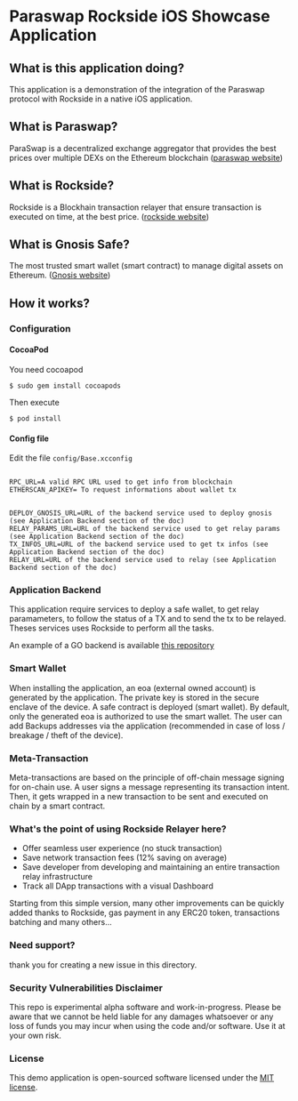 # Paraswap Rockside iOS Showcase Application

## What is this application doing?
This application is a demonstration of the integration of the Paraswap protocol with Rockside in a native iOS application.

## What is Paraswap?
ParaSwap is a decentralized exchange aggregator that provides the best prices over multiple DEXs on the Ethereum blockchain ([paraswap website](https://paraswap.io))

## What is Rockside?
Rockside is a Blockhain transaction relayer that ensure transaction is executed on time, at the best price. ([rockside website](https://rockside.io))

## What is Gnosis Safe?
The most trusted smart wallet (smart contract) to manage digital assets on Ethereum. ([Gnosis website](https://gnosis-safe.io))

## How it works?

### Configuration

#### CocoaPod

You need cocoapod

```
$ sudo gem install cocoapods

```

Then execute 

```
$ pod install

```
#### Config file

Edit the file `config/Base.xcconfig`

```

RPC_URL=A valid RPC URL used to get info from blockchain
ETHERSCAN_APIKEY= To request informations about wallet tx


DEPLOY_GNOSIS_URL=URL of the backend service used to deploy gnosis (see Application Backend section of the doc)
RELAY_PARAMS_URL=URL of the backend service used to get relay params (see Application Backend section of the doc)
TX_INFOS_URL=URL of the backend service used to get tx infos (see Application Backend section of the doc)
RELAY_URL=URL of the backend service used to relay (see Application Backend section of the doc)

```

### Application Backend
This application require services to deploy a safe wallet, to get relay paramameters, to follow the status of a TX and to send the tx to be relayed.
Theses services uses Rockside to perform all the tasks.

An example of a GO backend is available [this repository](https://github.com/rocksideio/smartwallet-go-backend-example)

### Smart Wallet
When installing the application, an eoa (external owned account) is generated by the application. The private key is stored in the secure enclave of the device. A safe contract is deployed (smart wallet). By default, only the generated eoa is authorized to use the smart wallet. The user can add Backups addresses via the application (recommended in case of loss / breakage / theft of the device).

### Meta-Transaction
Meta-transactions are based on the principle of off-chain message signing for on-chain use. A user signs a message representing its transaction intent. Then, it gets wrapped in a new transaction to be sent and executed on chain by a smart contract.

### What's the point of using Rockside Relayer here?
- Offer seamless user experience (no stuck transaction)
- Save network transaction fees (12% saving on average)
- Save developer from developing and maintaining an entire transaction relay infrastructure
- Track all DApp transactions with a visual Dashboard

Starting from this simple version, many other improvements can be quickly added thanks to Rockside, gas payment in any ERC20 token, transactions batching and many others... 

### Need support?
thank you for creating a new issue in this directory.

### Security Vulnerabilities Disclaimer

This repo is experimental alpha software and work-in-progress. Please be aware that we cannot be held liable for any damages whatsoever or any loss of funds you may incur when using the code and/or software. Use it at your own risk.


### License

This demo application is open-sourced software licensed under the [MIT license](https://opensource.org/licenses/MIT).





